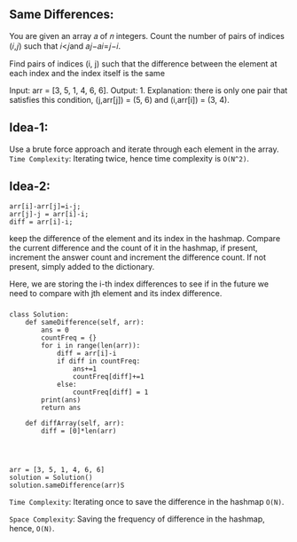 ## Same Differences:

You are given an array 𝑎 of 𝑛 integers. Count the number of pairs of indices (𝑖,𝑗) such that 𝑖<𝑗and 𝑎𝑗−𝑎𝑖=𝑗−𝑖.

Find pairs of indices (i, j) such that the difference between the element at each index and the index itself is the same

Input: arr = [3, 5, 1, 4, 6, 6].
Output: 1.
Explanation: there is only one pair that satisfies this condition, (j,arr[j]) = (5, 6) and (i,arr[i]) = (3, 4).

## Idea-1:

Use a brute force approach and iterate through each element in the array.
`Time Complexity`: Iterating twice, hence time complexity is `O(N^2)`.

## Idea-2:

```plaintext
arr[i]-arr[j]=i-j;
arr[j]-j = arr[i]-i;
diff = arr[i]-i;

```

keep the difference of the element and its index in the hashmap.
Compare the current difference and the count of it in the hashmap, if present, increment the answer count and increment the difference count.
If not present, simply added to the dictionary.

Here, we are storing the i-th index differences to see if in the future we need to compare with jth element and its index difference.

###

```PY
class Solution:
    def sameDifference(self, arr):
        ans = 0
        countFreq = {}
        for i in range(len(arr)):
            diff = arr[i]-i
            if diff in countFreq:
                ans+=1
                countFreq[diff]+=1
            else:
                countFreq[diff] = 1
        print(ans)
        return ans

    def diffArray(self, arr):
        diff = [0]*len(arr)




arr = [3, 5, 1, 4, 6, 6]
solution = Solution()
solution.sameDifference(arr)S
```

`Time Complexity`: Iterating once to save the difference in the hashmap `O(N)`.

`Space Complexity`: Saving the frequency of difference in the hashmap, hence, `O(N)`.
